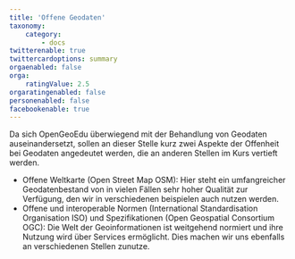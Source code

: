 ```yaml
---
title: 'Offene Geodaten'
taxonomy:
    category:
        - docs
twitterenable: true
twittercardoptions: summary
orgaenabled: false
orga:
    ratingValue: 2.5
orgaratingenabled: false
personenabled: false
facebookenable: true
---
```


Da sich OpenGeoEdu überwiegend mit der Behandlung von Geodaten auseinandersetzt, sollen an dieser Stelle kurz zwei Aspekte der Offenheit bei Geodaten angedeutet werden, die an anderen Stellen im Kurs vertieft werden.

* Offene Weltkarte (Open Street Map OSM): Hier steht ein umfangreicher Geodatenbestand von in vielen Fällen sehr hoher Qualität zur Verfügung, den wir in verschiedenen beispielen auch nutzen werden.
* Offene und interoperable Normen (International Standardisation Organisation ISO) und Spezifikationen (Open Geospatial Consortium OGC): Die Welt der Geoinformationen ist weitgehend normiert und ihre Nutzung wird über Services ermöglicht. Dies machen wir uns ebenfalls an verschiedenen Stellen zunutze.

